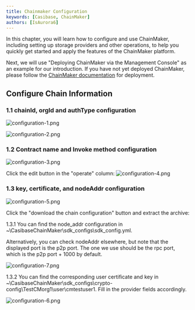 ```yaml
---
title: Chainmaker Configuration
keywords: [Casibase, ChainMaker]
authors: [IsAurora6]
---
```


In this chapter, you will learn how to configure and use ChainMaker, including setting up storage providers and other operations, to help you quickly get started and apply the features of the ChainMaker platform.

Next, we will use "Deploying ChainMaker via the Management Console" as an example for our introduction. If you have not yet deployed ChainMaker, please follow the [ChainMaker documentation](https://docs.chainmaker.org.cn/v3.0.0/html/quickstart/%E9%80%9A%E8%BF%87%E7%AE%A1%E7%90%86%E5%8F%B0%E4%BD%93%E9%AA%8C%E9%93%BE.html) for deployment.

## Configure Chain Information

### 1.1 chainId, orgId and authType configuration

![configuration-1.png](/img/chainmaker/configuration-1.png)

![configuration-2.png](/img/chainmaker/configuration-2.png)

### 1.2 Contract name and Invoke method configuration

![configuration-3.png](/img/chainmaker/configuration-3.png)

Click the edit button in the "operate" column:
![configuration-4.png](/img/chainmaker/configuration-4.png)

### 1.3 key, certificate, and nodeAddr configuration

![configuration-5.png](/img/chainmaker/configuration-5.png)

Click the "download the chain configuration" button and extract the archive:

1.3.1 You can find the node_addr configuration in ~\CasibaseChainMaker\sdk_configs\sdk_config.yml.

Alternatively, you can check nodeAddr elsewhere, but note that the displayed port is the p2p port. The one we use should be the rpc port, which is the p2p port + 1000 by default.

![configuration-7.png](/img/chainmaker/configuration-7.png)

1.3.2 You can find the corresponding user certificate and key in ~\CasibaseChainMaker\sdk_configs\crypto-config\TestCMorg1\user\cmtestuser1. Fill in the provider fields accordingly.

![configuration-6.png](/img/chainmaker/configuration-6.png)
